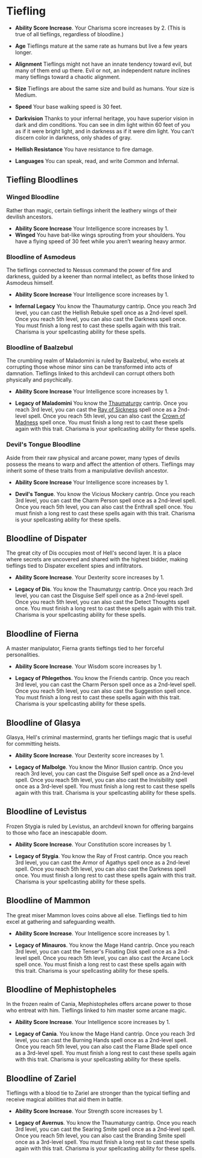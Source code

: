 # Tiefling

* **Ability Score Increase**. Your Charisma score increases by 2. (This is true of all tieflings, regardless of bloodline.)

* **Age** Tieflings mature at the same rate as humans but live a few years longer.

* **Alignment** Tieflings might not have an innate tendency toward evil, but many of them end up there. Evil or not, an independent nature inclines many tieflings toward a chaotic alignment.

* **Size** Tieflings are about the same size and build as humans. Your size is Medium.

* **Speed** Your base walking speed is 30 feet.

* **Darkvision** Thanks to your infernal heritage, you have superior vision in dark and dim conditions. You can see in dim light within 60 feet of you as if it were bright light, and in darkness as if it were dim light. You can’t discern color in darkness, only shades of gray.

* **Hellish Resistance** You have resistance to fire damage.

* **Languages** You can speak, read, and write Common and Infernal.

## Tiefling Bloodlines

### Winged Bloodline
Rather than magic, certain tieflings inherit the leathery wings of their devilish ancestors.

* **Ability Score Increase** Your Intelligence score increases by 1.
* **Winged** You have bat-like wings sprouting from your shoulders. You have a flying speed of 30 feet while you aren’t wearing heavy armor.

### Bloodline of Asmodeus
The tieflings connected to Nessus command the power of fire and darkness, guided by a keener than normal intellect, as befits those linked to Asmodeus himself.

* **Ability Score Increase** Your Intelligence score increases by 1.

* **Infernal Legacy** You know the Thaumaturgy cantrip. Once you reach 3rd level, you can cast the Hellish Rebuke spell once as a 2nd-level spell. Once you reach 5th level, you can also cast the Darkness spell once. You must finish a long rest to cast these spells again with this trait. Charisma is your spellcasting ability for these spells.

### Bloodline of Baalzebul
The crumbling realm of Maladomini is ruled by Baalzebul, who excels at corrupting those whose minor sins can be transformed into acts of damnation. Tieflings linked to this archdevil can corrupt others both physically and psychically.

* **Ability Score Increase** Your Intelligence score increases by 1.

* **Legacy of Maladomini** You know the [Thaumaturgy](https://www.dndbeyond.com/spells/thaumaturgy) cantrip. Once you reach 3rd level, you can cast the [Ray of Sickness](https://www.dndbeyond.com/spells/ray-of-sickness) spell once as a 2nd-level spell. Once you reach 5th level, you can also cast the [Crown of Madness](https://www.dndbeyond.com/spells/crown-of-madness) spell once. You must finish a long rest to cast these spells again with this trait. Charisma is your spellcasting ability for these spells.

### Devil's Tongue Bloodline
Aside from their raw physical and arcane power, many types of devils possess the means to warp and affect the attention of others. Tieflings may inherit some of these traits from a manipulative devilish ancestor.

* **Ability Score Increase** Your Intelligence score increases by 1.

* **Devil's Tongue**. You know the Vicious Mockery cantrip. Once you reach 3rd level, you can cast the Charm Person spell once as a 2nd-level spell. Once you reach 5th level, you can also cast the Enthrall spell once. You must finish a long rest to cast these spells again with this trait. Charisma is your spellcasting ability for these spells.

## Bloodline of Dispater
The great city of Dis occupies most of Hell's second layer. It is a place where secrets are uncovered and shared with the highest bidder, making tieflings tied to Dispater excellent spies and infiltrators.

* **Ability Score Increase**. Your Dexterity score increases by 1.

* **Legacy of Dis**. You know the Thaumaturgy cantrip. Once you reach 3rd level, you can cast the Disguise Self spell once as a 2nd-level spell. Once you reach 5th level, you can also cast the Detect Thoughts spell once. You must finish a long rest to cast these spells again with this trait. Charisma is your spellcasting ability for these spells.

## Bloodline of Fierna
A master manipulator, Fierna grants tieftings tied to her forceful personalities.

* **Ability Score Increase**. Your Wisdom score increases by 1.

* **Legacy of Phlegethos**. You know the Friends cantrip. Once you reach 3rd level, you can cast the Charm Person spell once as a 2nd-level spell. Once you reach 5th level, you can also cast the Suggestion spell once. You must finish a long rest to cast these spells again with this trait. Charisma is your spellcasting ability for these spells.

## Bloodline of Glasya
Glasya, Hell's criminal mastermind, grants her tiefiings magic that is useful for committing heists.

* **Ability Score Increase**. Your Dexterity score increases by 1.

* **Legacy of Malbolge**. You know the Minor Illusion cantrip. Once you reach 3rd level, you can cast the Disguise Self spell once as a 2nd-level spell. Once you reach 5th level, you can also cast the Invisibility spell once as a 3rd-level spell. You must finish a long rest to cast these spells again with this trait. Charisma is your spellcasting ability for these spells.

## Bloodline of Levistus
Frozen Stygia is ruled by Levistus, an archdevil known for offering bargains to those who face an inescapable doom.

* **Ability Score Increase**. Your Constitution score increases by 1.

* **Legacy of Stygia**. You know the Ray of Frost cantrip. Once you reach 3rd level, you can cast the Armor of Agathys spell once as a 2nd-level spell. Once you reach 5th level, you can also cast the Darkness spell once. You must finish a long rest to cast these spells again with this trait. Charisma is your spellcasting ability for these spells.

## Bloodline of Mammon
The great miser Mammon loves coins above all else. Tieflings tied to him excel at gathering and safeguarding wealth.

* **Ability Score Increase**. Your Intelligence score increases by 1.

* **Legacy of Minauros**. You know the Mage Hand cantrip. Once you reach 3rd level, you can cast the Tenser's Floating Disk spell once as a 2nd-level spell. Once you reach 5th level, you can also cast the Arcane Lock spell once. You must finish a long rest to cast these spells again with this trait. Charisma is your spellcasting ability for these spells.

## Bloodline of Mephistopheles
In the frozen realm of Cania, Mephistopheles offers arcane power to those who entreat with him. Tieflings linked to him master some arcane magic.

* **Ability Score Increase**. Your Intelligence score increases by 1.

* **Legacy of Cania**. You know the Mage Hand cantrip. Once you reach 3rd level, you can cast the Burning Hands spell once as a 2nd-level spell. Once you reach 5th level, you can also cast the Flame Blade spell once as a 3rd-level spell. You must finish a long rest to cast these spells again with this trait. Charisma is your spellcasting ability for these spells.

## Bloodline of Zariel
Tieflings with a blood tie to Zariel are stronger than the typical tiefling and receive magical abilities that aid them in battle.

* **Ability Score Increase**. Your Strength score increases by 1.

* **Legacy of Avernus**. You know the Thaumaturgy cantrip. Once you reach 3rd level, you can cast the Searing Smite spell once as a 2nd-level spell. Once you reach 5th level, you can also cast the Branding Smite spell once as a 3rd-level spell. You must finish a long rest to cast these spells again with this trait. Charisma is your spellcasting ability for these spells.
